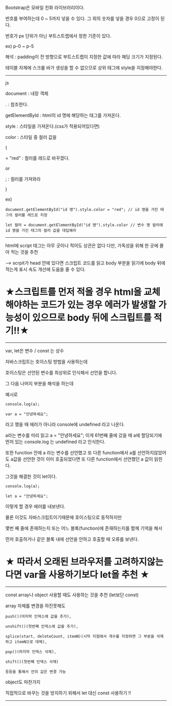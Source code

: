 Bootstrap은 모바일 친화 라이브러리이다.

번호를 부여하는데 0 ~ 5까지 넣을 수 있다. 그 외의 숫자를 넣을 경우 0으로 고정이 된다.

번호가 px 단위가 아닌 부트스트랩에서 정한 기준이 있다.

ex) p-0 ~ p-5
 
해석 : padding이 전 방향으로 부트스트랩이 지정한 값에 따라 패딩 크기가 지정된다.

테이블 자체에 스크롤 바가 생성을 할 수 없으므로 상위 태그에 style을 지정해야한다.

---------------------------------------------------------------------------------

js

document : 내장 객체

. : 참조한다.

getElementById : html의 id 명에 해당하는 태그를 가져온다.

style : 스타일을 가져온다.(css가 적용되어있다면)

color : 스타일 중 컬러 값을

(

= "red" : 컬러를 레드로 바꾸겠다.

or

; : 컬러를 가져와라

)

ex) 
```
document.getElementById("id 명").style.color = "red"; // id 명을 가진 태그의 컬러를 레드로 지정

let 컬러 = document.getElementById("id 명").style.color // 변수 명 컬러에 id 명을 가진 태그의 컬러 값을 대입해라
```

-----------------------------------------------------------------------------------------------------------------

html에 script 태그는 아무 곳이나 적어도 상관은 없다 다만, 가독성을 위해 한 곳에 몰아 적는 것을 추천

--> scrpit가 head 안에 있다면 스크립트 코드를 읽고 body 부분을 읽기에
body 뒤에 적는게 표시 속도 개선에 도움을 줄 수 있다.

# ★스크립트를 먼저 적을 경우 html을 교체해야하는 코드가 있는 경우 에러가 발생할 가능성이 있으므로 body 뒤에 스크립트를 적기!!★

-----------------------------------------------------------------------------------------------------------------------------

var, let은 변수 / const 는 상수

자바스크립트는 호이스팅 방법을 사용하는데

호이스팅은 선언된 변수를 최상위로 인식해서 선언을 합니다.

그 다음 나머지 부분을 해석을 하는데 

예시로 

```
console.log(a);

var a = "안녕하세요";
```

라고 했을 때 에러가 아니라 console에 undefined 라고 나온다.

a라는 변수를 미리 읽고 a = "안녕하세요"; 이게 61번째 줄에 갔을 때 a에 할당되기에 먼저 있는 console.log 는  undefined 라고 인식한다.

또한 function 안에 a 라는 변수를 선언했고 또 다른 function에서 a를 선언하지않았어도 a값을 선언한 것이 이미 호출되었다면 또 다른 function에서 선언했던 a 값이 읽힌다.

그것을 해결한 것이 let이다.

```
console.log(a);

let a = "안녕하세요";
```

이렇게 할 경우 에러를 내보낸다.

물론 이것도 자바스크립트이기때문에 호이스팅으로 동작하지만

몇번 째 줄에 존재하는지 또는 어느 블록(function)에 존재하는지를 함께 기억을 해서

먼저 호출하거나 같은 블록 내에 선언을 안하고 호출할 때 오류를 보낸다.

# ★ 따라서 오래된 브라우저를 고려하지않는다면 var을 사용하기보다 let을 추천 ★

------------------------------------------------------------------------------

const array나 object 사용할 때도 사용하는 것을 추천 (let보단 const)

array 자체를 변경을 하진못해도 

    push()(마지막 인덱스에 값을 추가), 

    unshift()(첫번째 인덱스에 값을 추가), 

    splice(start, deleteCount, itemN)(시작 지점에서 개수를 지정하면 그 부분을 삭제하고 itemN으로 대체), 

    pop()(마지막 인덱스 삭제), 

    shift()(첫번째 인덱스 삭제)

    등등을 통해서 안의 값은 변경 가능

object도 마찬가지

직접적으로 바꾸는 것을 방지하기 위해서 let 대신 const 사용하기 !!

---------------------------------------------------------------------------------------------------